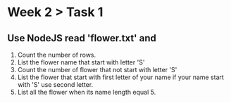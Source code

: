 # Week 2 > Task 1
## Use NodeJS read 'flower.txt' and
1. Count the number of rows.
2. List the flower name that start with letter 'S'
3. Count the number of flower that not start with letter 'S'
4. List the flower that start with first letter of your name if your name start with 'S' use second letter.
5. List all the flower when its name length equal 5.

